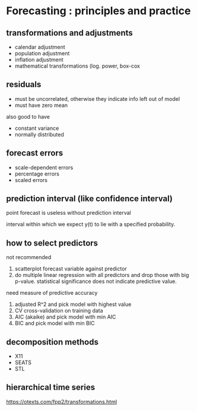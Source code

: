 
# Forecasting  : principles and practice

## transformations and adjustments

* calendar adjustment
* population adjustment
* inflation adjustment
* mathematical transformations (log. power, box-cox 

## residuals

* must be uncorrelated, otherwise they indicate info left out of model
* must have zero mean

also good to have
* constant variance
* normally distributed

## forecast errors

* scale-dependent errors
* percentage errors
* scaled errors

## prediction interval (like confidence interval)

point forecast is useless without prediction interval

interval within which we expect y(t) to lie with a specified probability.

## how to select predictors

not recommended
1. scatterplot forecast variable against predictor 
2. do multiple linear regression with all predictors and drop those with big p-value.  statistical significance does not indicate predictive value.

need measure of predictive accuracy
1. adjusted R^2 and pick model with highest value
2. CV cross-validation on training data
3. AIC (akaike) and pick model with min AIC
4. BIC and pick model with min BIC


## decomposition methods

* X11
* SEATS
* STL

## hierarchical time series





https://otexts.com/fpp2/transformations.html

